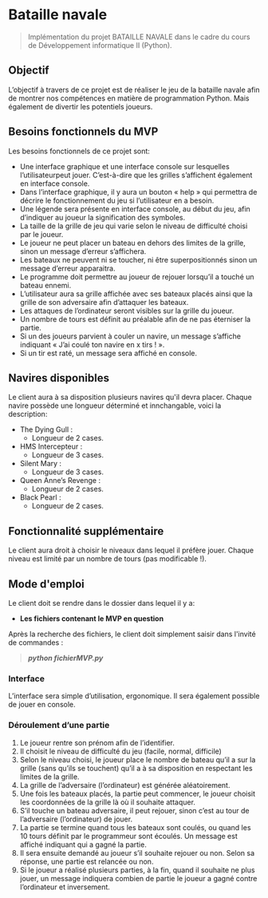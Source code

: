 # Bataille navale
> Implémentation du projet BATAILLE NAVALE dans le cadre du cours de Développement informatique II (Python).

## Objectif
L’objectif à travers de ce projet est de réaliser le jeu de la bataille navale afin de montrer nos compétences en matière de programmation Python. Mais également de divertir les potentiels joueurs.

## Besoins fonctionnels du MVP
Les besoins fonctionnels de ce projet sont:
* Une interface graphique et une interface console sur lesquelles l’utilisateurpeut jouer. C’est-à-dire que les grilles s’affichent également en interface console.
* Dans l’interface graphique, il y aura un bouton « help » qui permettra de décrire le fonctionnement du jeu si l’utilisateur en a besoin.
* Une légende sera présente en interface console, au début du jeu, afin d’indiquer au joueur la signification des symboles.
* La taille de la grille de jeu qui varie selon le niveau de difficulté choisi par le joueur.
* Le joueur ne peut placer un bateau en dehors des limites de la grille, sinon un message d’erreur s’affichera.
* Les bateaux ne peuvent ni se toucher, ni être superpositionnés sinon un message d’erreur apparaitra.
* Le programme doit permettre au joueur de rejouer lorsqu’il a touché un bateau ennemi.
* L’utilisateur aura sa grille affichée avec ses bateaux placés ainsi que la grille de son adversaire afin d’attaquer les bateaux.
* Les attaques de l’ordinateur seront visibles sur la grille du joueur.
* Un nombre de tours est définit au préalable afin de ne pas éterniser la partie.
* Si un des joueurs parvient à couler un navire, un message s’affiche indiquant « J’ai coulé ton navire en x tirs ! ».
* Si un tir est raté, un message sera affiché en console.

## Navires disponibles
Le client aura à sa disposition plusieurs navires qu'il devra placer.
Chaque navire possède une longueur déterminé et innchangable, voici la description:
* The Dying Gull :
    * Longueur de 2 cases.
* HMS Intercepteur :
    * Longueur de 3 cases.
* Silent Mary :
    * Longueur de 3 cases.
* Queen Anne’s Revenge :
    * Longueur de 2 cases.
* Black Pearl :
    * Longueur de 2 cases.

## Fonctionnalité supplémentaire
Le client aura droit à choisir le niveaux dans lequel il préfère jouer. Chaque niveau est limité par un nombre de tours (pas modificable !).

## Mode d'emploi

Le client doit se rendre dans le dossier dans lequel il y a:
* **Les fichiers contenant le MVP en question** 

Après la recherche des fichiers, le client doit simplement saisir dans l'invité de commandes :
 > **_python fichierMVP.py_**



### Interface
L’interface sera simple d’utilisation, ergonomique. Il sera également possible de jouer en console.


### Déroulement d’une partie

1. Le joueur rentre son prénom afin de l’identifier.
2. Il choisit le niveau de difficulté du jeu (facile, normal, difficile)
3. Selon le niveau choisi, le joueur place le nombre de bateau qu’il a sur la grille (sans qu’ils se touchent) qu’il a à sa disposition en respectant les limites de la grille.
4. La grille de l’adversaire (l’ordinateur) est générée aléatoirement.
5. Une fois les bateaux placés, la partie peut commencer, le joueur choisit les coordonnées de la grille là où il souhaite attaquer.
6. S’il touche un bateau adversaire, il peut rejouer, sinon c’est au tour de l’adversaire (l’ordinateur) de jouer.
7. La partie se termine quand tous les bateaux sont coulés, ou quand les 10 tours définit par le programmeur sont écoulés. Un message est affiché indiquant qui a gagné la partie.
8. Il sera ensuite demandé au joueur s’il souhaite rejouer ou non. Selon sa réponse, une partie est relancée ou non.
9. Si le joueur a réalisé plusieurs parties, à la fin, quand il souhaite ne plus jouer, un message indiquera combien de partie le joueur a gagné contre l’ordinateur et inversement.
